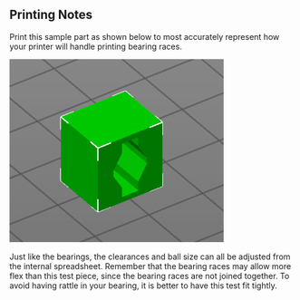 ## Printing Notes
Print this sample part as shown below to most accurately represent how your printer will handle printing bearing races.

![Test oriented with hole horizontal on print bed](PrintOrientation.png)

Just like the bearings, the clearances and ball size can all be adjusted from the internal spreadsheet. Remember that the bearing races may allow more flex than this test piece, since the bearing races are not joined together. To avoid having rattle in your bearing, it is better to have this test fit tightly. 
